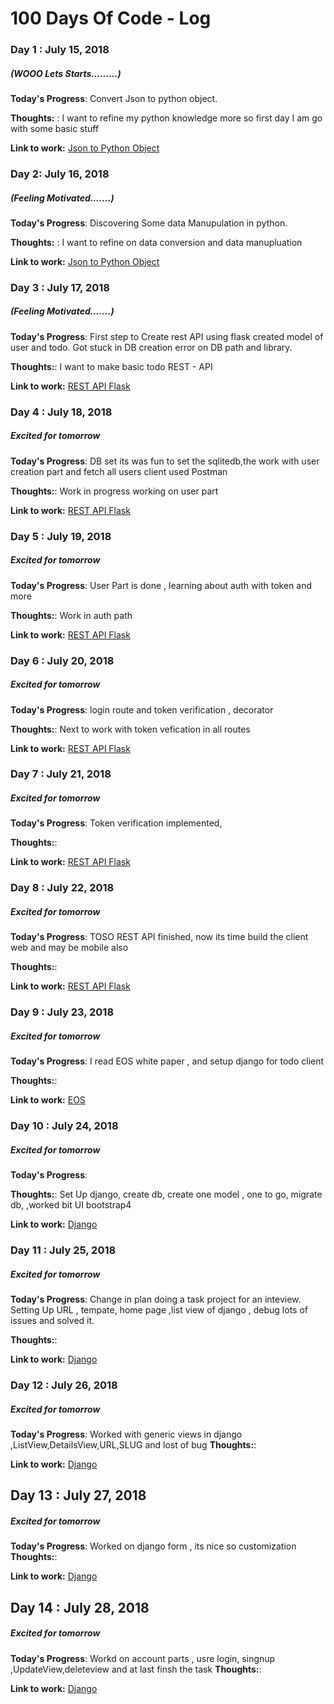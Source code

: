 # 100 Days Of Code - Log

### Day 1 : July 15, 2018 
##### (WOOO Lets Starts.........)

**Today's Progress**: Convert Json to python object.

**Thoughts:** : I want to refine my python knowledge more so first day I am go with some basic stuff 

**Link to work:** [Json to Python Object](https://github.com/asutosh05/JsonToPythonObject)


### Day 2: July 16, 2018 
##### (Feeling Motivated.......)

**Today's Progress**: Discovering Some data Manupulation in python.

**Thoughts:** : I want to refine on data conversion and data manupluation

**Link to work:** [Json to Python Object](https://github.com/asutosh05/JsonToPythonObject)


### Day 3 : July 17, 2018 
##### (Feeling Motivated.......)

**Today's Progress**: First step to Create rest API using flask created model of user and todo. Got stuck in DB creation error on DB path and library.

**Thoughts:**: I want to make basic todo REST - API

**Link to work:** [REST API Flask](https://github.com/asutosh05/rest-api-python-flask)

### Day 4 : July 18, 2018 
##### Excited for tomorrow

**Today's Progress**: DB set its was fun to set the sqlitedb,the work with user creation part and fetch all users client used Postman

**Thoughts:**: Work in progress working on user part

**Link to work:** [REST API Flask](https://github.com/asutosh05/rest-api-python-flask)

### Day 5 : July 19, 2018 
##### Excited for tomorrow

**Today's Progress**: User Part is done , learning about auth with token and more 

**Thoughts:**: Work in auth path

**Link to work:** [REST API Flask](https://github.com/asutosh05/rest-api-python-flask)

### Day 6 : July 20, 2018 
##### Excited for tomorrow

**Today's Progress**: login route and token verification , decorator

**Thoughts:**: Next to work with token vefication in all routes

**Link to work:** [REST API Flask](https://github.com/asutosh05/rest-api-python-flask)

### Day 7 : July 21, 2018 
##### Excited for tomorrow

**Today's Progress**: Token verification implemented, 

**Thoughts:**: 

**Link to work:** [REST API Flask](https://github.com/asutosh05/rest-api-python-flask)


### Day 8 : July 22, 2018 
##### Excited for tomorrow

**Today's Progress**: TOSO REST API finished, now its time build the client web and may be mobile also

**Thoughts:**: 

**Link to work:** [REST API Flask](https://github.com/asutosh05/rest-api-python-flask)

### Day 9 : July 23, 2018 
##### Excited for tomorrow

**Today's Progress**:  I read EOS white paper , and setup django for todo client

**Thoughts:**: 

**Link to work:** [EOS](https://gist.github.com/asutosh05/f09ab0c41a96fa18248cc534d059daad)

### Day 10 : July 24, 2018 
##### Excited for tomorrow

**Today's Progress**: 

**Thoughts:**: Set Up django, create db, create one model , one to go, migrate db, ,worked bit UI bootstrap4

**Link to work:** [Django](https://github.com/asutosh05/muvi-task)

### Day 11 : July 25, 2018 
##### Excited for tomorrow

**Today's Progress**:  Change in plan doing a task project for an inteview.
Setting Up URL , tempate, home page ,list view of django , debug lots of issues and solved it.

**Thoughts:**: 

**Link to work:** [Django](https://github.com/asutosh05/muvi-task)


### Day 12 : July 26, 2018 
##### Excited for tomorrow

**Today's Progress**:  Worked with generic views in django ,ListView,DetailsView,URL,SLUG and lost of bug
**Thoughts:**: 

**Link to work:** [Django](https://github.com/asutosh05/muvi-task)

## Day 13 : July 27, 2018 
##### Excited for tomorrow

**Today's Progress**: Worked on django form , its nice so customization 
**Thoughts:**: 

**Link to work:** [Django](https://github.com/asutosh05/muvi-task)

## Day 14 : July 28, 2018 
##### Excited for tomorrow

**Today's Progress**: Workd on account parts , usre login, singnup ,UpdateView,deleteview and at last finsh the task
**Thoughts:**: 

**Link to work:** [Django](https://github.com/asutosh05/muvi-task)

